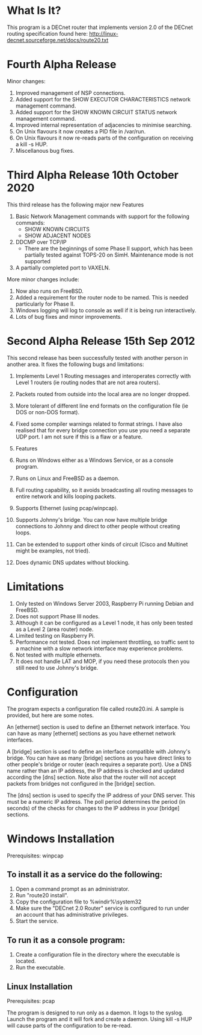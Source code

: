 # What Is It?
This program is a DECnet router that implements version 2.0 of the DECnet routing specification
found here: http://linux-decnet.sourceforge.net/docs/route20.txt

# Fourth Alpha Release <unreleased>

Minor changes:
1. Improved management of NSP connections.
1. Added support for the SHOW EXECUTOR CHARACTERISTICS network management command.
1. Added support for the SHOW KNOWN CIRCUIT STATUS network management command.
1. Improved internal representation of adjacencies to minimise searching.
1. On Unix flavours it now creates a PID file in /var/run.
1. On Unix flavours it now re-reads parts of the configuration on receiving a kill -s HUP.
1. Miscellanous bug fixes.

# Third Alpha Release 10th October 2020
This third release has the following major new Features
1. Basic Network Management commands with support for the following commands:
   * SHOW KNOWN CIRCUITS
   * SHOW ADJACENT NODES
1. DDCMP over TCP/IP
   * There are the beginnings of some Phase II support, which has been partially tested against TOPS-20 on SimH. Maintenance mode is not supported
1. A partially completed port to VAXELN.

More minor changes include:
1. Now also runs on FreeBSD.
1. Added a requirement for the router node to be named. This is needed particularly for Phase II.
1. Windows logging will log to console as well if it is being run interactively.
1. Lots of bug fixes and minor improvements.

# Second Alpha Release 15th Sep 2012
This second release has been successfully tested with another person in another area. It
fixes the following bugs and limitations:

1. Implements Level 1 Routing messages and interoperates correctly with Level 1 routers (ie routing nodes that are not area routers).
1. Packets routed from outside into the local area are no longer dropped.
1. More tolerant of different line end formats on the configuration file (ie DOS or non-DOS format).
1. Fixed some compiler warnings related to format strings.
I have also realised that for every bridge connection you use you need a separate UDP port.
I am not sure if this is a flaw or a feature.

1. Features
1. Runs on Windows either as a Windows Service, or as a console program.
1. Runs on Linux and FreeBSD as a daemon.
1. Full routing capability, so it avoids broadcasting all routing messages to entire network and kills looping packets.
1. Supports Ethernet (using pcap/winpcap).
1. Supports Johnny's bridge. You can now have multiple bridge connections to Johnny and direct to other people without creating loops.
1. Can be extended to support other kinds of circuit (Cisco and Multinet might be examples, not tried).
1. Does dynamic DNS updates without blocking.

# Limitations
1. Only tested on Windows Server 2003, Raspberry Pi running Debian and FreeBSD.
1. Does not support Phase III nodes.
1. Although it can be configured as a Level 1 node, it has only been tested as a Level 2 (area router) node.
1. Limited testing on Raspberry Pi.
1. Performance not tested. Does not implement throttling, so traffic sent to a machine with a slow network interface may experience problems.
1. Not tested with multiple ethernets.
1. It does not handle LAT and MOP, if you need these protocols then you still need to use Johnny's bridge.

# Configuration

The program expects a configuration file called route20.ini. A sample is provided, but here are some notes.

An \[ethernet\] section is used to define an Ethernet network interface. You can have as many \[ethernet\] sections as you have ethernet network interfaces.

A \[bridge\] section is used to define an interface compatible with Johnny's bridge. You can have as many \[bridge\] sections as you have direct links to other people's bridge or router (each requires a separate port). Use a DNS name rather than an IP address, the IP address is checked and updated according the \[dns\] section. Note also that the router will not accept packets from bridges not configured in the 
\[bridge\] section.

The \[dns\] section is used to specify the IP address of your DNS server. This must be a numeric IP address. The poll period determines the period (in seconds) of the checks for changes to the IP address in your \[bridge\] sections.

# Windows Installation

Prerequisites: winpcap

## To install it as a service do the following:

1. Open a command prompt as an administrator.
1. Run "route20 install".
1. Copy the configuration file to %windir%\system32
1. Make sure the "DECnet 2.0 Router" service is configured to run under an account that has administrative privileges.
1. Start the service.

## To run it as a console program:

1. Create a configuration file in the directory where the executable is located.
1. Run the executable.

## Linux Installation

Prerequisites: pcap

The program is designed to run only as a daemon. It logs to the syslog.
Launch the program and it will fork and create a daemon. Using kill -s HUP will cause parts of the configuration to be re-read.
